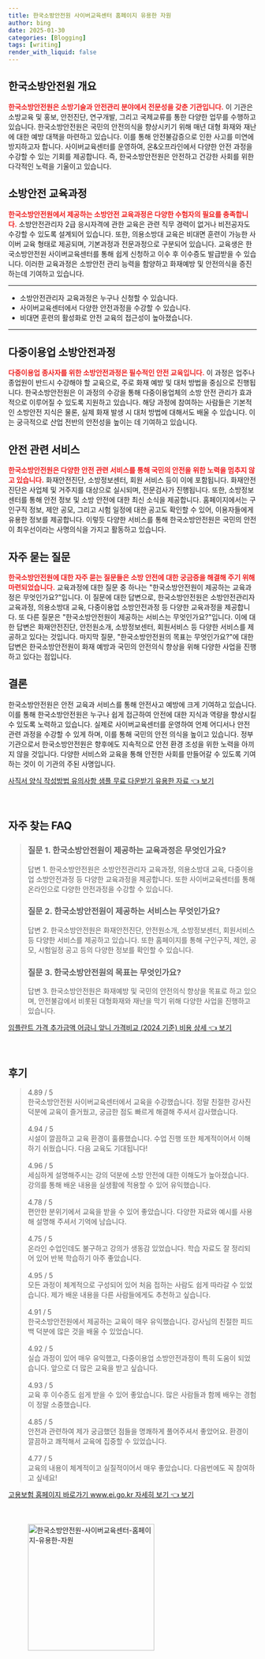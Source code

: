 ```yaml
---
title: 한국소방안전원 사이버교육센터 홈페이지 유용한 자원
author: bing
date: 2025-01-30
categories: [Blogging]
tags: [writing]
render_with_liquid: false
---
```



<h2 id='한국소방안전원 개요'>한국소방안전원 개요</h2>

<p><b><span style="color: #ee2323;">한국소방안전원은 소방기술과 안전관리 분야에서 전문성을 갖춘 기관입니다.</span></b> 이 기관은 소방교육 및 홍보, 안전진단, 연구개발, 그리고 국제교류를 통한 다양한 업무를 수행하고 있습니다. 한국소방안전원은 국민의 안전의식을 향상시키기 위해 매년 대형 화재와 재난에 대한 예방 대책을 마련하고 있습니다. 이를 통해 안전불감증으로 인한 사고를 미연에 방지하고자 합니다. 사이버교육센터를 운영하여, 온&오프라인에서 다양한 안전 과정을 수강할 수 있는 기회를 제공합니다. 즉, 한국소방안전원은 안전하고 건강한 사회를 위한 다각적인 노력을 기울이고 있습니다.</p>

<h2 id='소방안전교육과정'>소방안전 교육과정</h2>

<p><b><span style="color: #ee2323;">한국소방안전원에서 제공하는 소방안전 교육과정은 다양한 수험자의 필요를 충족합니다.</span></b> 소방안전관리자 2급 응시자격에 관한 교육은 관련 직무 경력이 없거나 비전공자도 수강할 수 있도록 설계되어 있습니다. 또한, 의용소방대 교육은 비대면 훈련이 가능한 사이버 교육 형태로 제공되며, 기본과정과 전문과정으로 구분되어 있습니다. 교육생은 한국소방안전원 사이버교육센터를 통해 쉽게 신청하고 이수 후 이수증도 발급받을 수 있습니다. 이러한 교육과정은 소방안전 관리 능력을 함양하고 화재예방 및 안전의식을 증진하는데 기여하고 있습니다.</p>

<hr />

<ul>
    <li>소방안전관리자 교육과정은 누구나 신청할 수 있습니다.</li>
    <li>사이버교육센터에서 다양한 안전과정을 수강할 수 있습니다.</li>
    <li>비대면 훈련의 활성화로 안전 교육의 접근성이 높아졌습니다.</li>
</ul>

<hr />

<h2 id='다중이용업 소방안전과정'>다중이용업 소방안전과정</h2>

<p><b><span style="color: #ee2323;">다중이용업 종사자를 위한 소방안전과정은 필수적인 안전 교육입니다.</span></b> 이 과정은 업주나 종업원이 반드시 수강해야 할 교육으로, 주로 화재 예방 및 대처 방법을 중심으로 진행됩니다. 한국소방안전원은 이 과정의 수강을 통해 다중이용업체의 소방 안전 관리가 효과적으로 이루어질 수 있도록 지원하고 있습니다. 해당 과정에 참여하는 사람들은 기본적인 소방안전 지식은 물론, 실제 화재 발생 시 대처 방법에 대해서도 배울 수 있습니다. 이는 궁극적으로 산업 전반의 안전성을 높이는 데 기여하고 있습니다.</p>

<h2 id='안전 관련 서비스'>안전 관련 서비스</h2>

<p><b><span style="color: #ee2323;">한국소방안전원은 다양한 안전 관련 서비스를 통해 국민의 안전을 위한 노력을 멈추지 않고 있습니다.</span></b> 화재안전진단, 소방정보센터, 회원 서비스 등이 이에 포함됩니다. 화재안전진단은 사업체 및 거주지를 대상으로 실시되며, 전문검사가 진행됩니다. 또한, 소방정보센터를 통해 안전 정보 및 소방 안전에 대한 최신 소식을 제공합니다. 홈페이지에서는 구인구직 정보, 제안 공모, 그리고 시험 일정에 대한 공고도 확인할 수 있어, 이용자들에게 유용한 정보를 제공합니다. 이렇듯 다양한 서비스를 통해 한국소방안전원은 국민의 안전이 최우선이라는 사명의식을 가지고 활동하고 있습니다.</p>

<h2 id='자주 묻는 질문'>자주 묻는 질문</h2>

<p><b><span style="color: #ee2323;">한국소방안전원에 대한 자주 묻는 질문들은 소방 안전에 대한 궁금증을 해결해 주기 위해 마련되었습니다.</span></b> 교육과정에 대한 질문 중 하나는 "한국소방안전원이 제공하는 교육과정은 무엇인가요?"입니다. 이 질문에 대한 답변으로, 한국소방안전원은 소방안전관리자 교육과정, 의용소방대 교육, 다중이용업 소방안전과정 등 다양한 교육과정을 제공합니다. 또 다른 질문은 "한국소방안전원이 제공하는 서비스는 무엇인가요?"입니다. 이에 대한 답변은 화재안전진단, 안전원소개, 소방정보센터, 회원서비스 등 다양한 서비스를 제공하고 있다는 것입니다. 마지막 질문, "한국소방안전원의 목표는 무엇인가요?"에 대한 답변은 한국소방안전원이 화재 예방과 국민의 안전의식 향상을 위해 다양한 사업을 진행하고 있다는 점입니다.</p>

<h2 id='결론'>결론</h2>

<p>한국소방안전원은 안전 교육과 서비스를 통해 안전사고 예방에 크게 기여하고 있습니다. 이를 통해 한국소방안전원은 누구나 쉽게 접근하여 안전에 대한 지식과 역량을 향상시킬 수 있도록 노력하고 있습니다. 실제로 사이버교육센터를 운영하여 언제 어디서나 안전 관련 과정을 수강할 수 있게 하며, 이를 통해 국민의 안전 의식을 높이고 있습니다. 정부기관으로서 한국소방안전원은 향후에도 지속적으로 안전 환경 조성을 위한 노력을 아끼지 않을 것입니다. 다양한 서비스와 교육을 통해 안전한 사회를 만들어갈 수 있도록 기여하는 것이 이 기관의 주된 사명입니다.</p>


<p><a class="click-button" title="사직서 양식 작성방법 유의사항 샘플 무료 다운받기 유용한 자료" href="https://adkhouse.github.io/posts/%EC%82%AC%EC%A7%81%EC%84%9C-%EC%96%91%EC%8B%9D-%EC%9E%91%EC%84%B1%EB%B0%A9%EB%B2%95-%EC%9C%A0%EC%9D%98%EC%82%AC%ED%95%AD-%EC%83%98%ED%94%8C-%EB%AC%B4%EB%A3%8C-%EB%8B%A4%EC%9A%B4%EB%B0%9B%EA%B8%B0-%EC%9C%A0%EC%9A%A9%ED%95%9C-%EC%9E%90%EB%A3%8C/" rel="dofollow">사직서 양식 작성방법 유의사항 샘플 무료 다운받기 유용한 자료 👈 보기</a></p><br>
<h2 id='자주_찾는_FAQ'>자주 찾는 FAQ</h2>
<div itemscope="" itemtype="https://schema.org/FAQPage"> 
<blockquote> 
<div itemscope="" itemprop="mainEntity" itemtype="https://schema.org/Question"> 
<h3 itemprop="name">질문 1. 한국소방안전원이 제공하는 교육과정은 무엇인가요?</h3> 
<div itemscope="" itemprop="acceptedAnswer" itemtype="https://schema.org/Answer"> 
<span itemprop="text"> 
<p>답변 1. 한국소방안전원은 소방안전관리자 교육과정, 의용소방대 교육, 다중이용업 소방안전과정 등 다양한 교육과정을 제공합니다. 또한 사이버교육센터를 통해 온라인으로 다양한 안전과정을 수강할 수 있습니다.</p> 
</span> 
</div> 
</div> 

<div itemscope="" itemprop="mainEntity" itemtype="https://schema.org/Question"> 
<h3 itemprop="name">질문 2. 한국소방안전원이 제공하는 서비스는 무엇인가요?</h3> 
<div itemscope="" itemprop="acceptedAnswer" itemtype="https://schema.org/Answer"> 
<span itemprop="text"> 
<p>답변 2. 한국소방안전원은 화재안전진단, 안전원소개, 소방정보센터, 회원서비스 등 다양한 서비스를 제공하고 있습니다. 또한 홈페이지를 통해 구인구직, 제안, 공모, 시험일정 공고 등의 다양한 정보를 확인할 수 있습니다.</p> 
</span> 
</div> 
</div> 

<div itemscope="" itemprop="mainEntity" itemtype="https://schema.org/Question"> 
<h3 itemprop="name">질문 3. 한국소방안전원의 목표는 무엇인가요?</h3> 
<div itemscope="" itemprop="acceptedAnswer" itemtype="https://schema.org/Answer"> 
<span itemprop="text"> 
<p>답변 3. 한국소방안전원은 화재예방 및 국민의 안전의식 향상을 목표로 하고 있으며, 안전불감에서 비롯된 대형화재와 재난을 막기 위해 다양한 사업을 진행하고 있습니다.</p> 
</span> 
</div> 
</div> 

</blockquote> 
</div>
<p><a class="click-button" title="임플란트 가격 추가금액 어금니 앞니 가격비교 (2024 기준) 비용 상세" href="https://adkhouse.github.io/posts/%EC%9E%84%ED%94%8C%EB%9E%80%ED%8A%B8-%EA%B0%80%EA%B2%A9-%EC%B6%94%EA%B0%80%EA%B8%88%EC%95%A1-%EC%96%B4%EA%B8%88%EB%8B%88-%EC%95%9E%EB%8B%88-%EA%B0%80%EA%B2%A9%EB%B9%84%EA%B5%90-(2024-%EA%B8%B0%EC%A4%80)-%EB%B9%84%EC%9A%A9-%EC%83%81%EC%84%B8/" rel="dofollow">임플란트 가격 추가금액 어금니 앞니 가격비교 (2024 기준) 비용 상세 👈 보기</a></p><br>
<h2 id='후기'>후기</h2>
<div itemscope itemtype="https://schema.org/Product">
  <blockquote>
  <div itemprop="review" itemscope itemtype="https://schema.org/Review">
      <div itemprop="reviewRating" itemscope itemtype="https://schema.org/Rating"> <span itemprop="ratingValue">4.89</span> / <span itemprop="bestRating">5</span> </div>
      <span itemprop="reviewBody">한국소방안전원 사이버교육센터에서 교육을 수강했습니다. 정말 친절한 강사진 덕분에 교육이 즐거웠고, 궁금한 점도 빠르게 해결해 주셔서 감사했습니다.</span>
  </div>
  <br>
  <div itemprop="review" itemscope itemtype="https://schema.org/Review">
      <div itemprop="reviewRating" itemscope itemtype="https://schema.org/Rating"> <span itemprop="ratingValue">4.94</span> / <span itemprop="bestRating">5</span> </div>
      <span itemprop="reviewBody">시설이 깔끔하고 교육 환경이 훌륭했습니다. 수업 진행 또한 체계적이어서 이해하기 쉬웠습니다. 다음 교육도 기대됩니다!</span>
  </div>
  <br>
  <div itemprop="review" itemscope itemtype="https://schema.org/Review">
      <div itemprop="reviewRating" itemscope itemtype="https://schema.org/Rating"> <span itemprop="ratingValue">4.96</span> / <span itemprop="bestRating">5</span> </div>
      <span itemprop="reviewBody">세심하게 설명해주시는 강의 덕분에 소방 안전에 대한 이해도가 높아졌습니다. 강의를 통해 배운 내용을 실생활에 적용할 수 있어 유익했습니다.</span>
  </div>
  <br>
  <div itemprop="review" itemscope itemtype="https://schema.org/Review">
      <div itemprop="reviewRating" itemscope itemtype="https://schema.org/Rating"> <span itemprop="ratingValue">4.78</span> / <span itemprop="bestRating">5</span> </div>
      <span itemprop="reviewBody">편안한 분위기에서 교육을 받을 수 있어 좋았습니다. 다양한 자료와 예시를 사용해 설명해 주셔서 기억에 남습니다.</span>
  </div>
  <br>
  <div itemprop="review" itemscope itemtype="https://schema.org/Review">
      <div itemprop="reviewRating" itemscope itemtype="https://schema.org/Rating"> <span itemprop="ratingValue">4.75</span> / <span itemprop="bestRating">5</span> </div>
      <span itemprop="reviewBody">온라인 수업인데도 불구하고 강의가 생동감 있었습니다. 학습 자료도 잘 정리되어 있어 반복 학습하기 아주 좋았습니다.</span>
  </div>
  <br>
  <div itemprop="review" itemscope itemtype="https://schema.org/Review">
      <div itemprop="reviewRating" itemscope itemtype="https://schema.org/Rating"> <span itemprop="ratingValue">4.95</span> / <span itemprop="bestRating">5</span> </div>
      <span itemprop="reviewBody">모든 과정이 체계적으로 구성되어 있어 처음 접하는 사람도 쉽게 따라갈 수 있었습니다. 제가 배운 내용을 다른 사람들에게도 추천하고 싶습니다.</span>
  </div>
  <br>
  <div itemprop="review" itemscope itemtype="https://schema.org/Review">
      <div itemprop="reviewRating" itemscope itemtype="https://schema.org/Rating"> <span itemprop="ratingValue">4.91</span> / <span itemprop="bestRating">5</span> </div>
      <span itemprop="reviewBody">한국소방안전원에서 제공하는 교육이 매우 유익했습니다. 강사님의 친절한 피드백 덕분에 많은 것을 배울 수 있었습니다.</span>
  </div>
  <br>
  <div itemprop="review" itemscope itemtype="https://schema.org/Review">
      <div itemprop="reviewRating" itemscope itemtype="https://schema.org/Rating"> <span itemprop="ratingValue">4.92</span> / <span itemprop="bestRating">5</span> </div>
      <span itemprop="reviewBody">실습 과정이 있어 매우 유익했고, 다중이용업 소방안전과정이 특히 도움이 되었습니다. 앞으로 더 많은 교육을 받고 싶습니다.</span>
  </div>
  <br>
  <div itemprop="review" itemscope itemtype="https://schema.org/Review">
      <div itemprop="reviewRating" itemscope itemtype="https://schema.org/Rating"> <span itemprop="ratingValue">4.93</span> / <span itemprop="bestRating">5</span> </div>
      <span itemprop="reviewBody">교육 후 이수증도 쉽게 받을 수 있어 좋았습니다. 많은 사람들과 함께 배우는 경험이 정말 소중했습니다.</span>
  </div>
  <br>
  <div itemprop="review" itemscope itemtype="https://schema.org/Review">
      <div itemprop="reviewRating" itemscope itemtype="https://schema.org/Rating"> <span itemprop="ratingValue">4.85</span> / <span itemprop="bestRating">5</span> </div>
      <span itemprop="reviewBody">안전과 관련하여 제가 궁금했던 점들을 명쾌하게 풀어주셔서 좋았어요. 환경이 깔끔하고 쾌적해서 교육에 집중할 수 있었습니다.</span>
  </div>
  <br>
  <div itemprop="review" itemscope itemtype="https://schema.org/Review">
      <div itemprop="reviewRating" itemscope itemtype="https://schema.org/Rating"> <span itemprop="ratingValue">4.77</span> / <span itemprop="bestRating">5</span> </div>
      <span itemprop="reviewBody">교육의 내용이 체계적이고 실질적이어서 매우 좋았습니다. 다음번에도 꼭 참여하고 싶네요!</span>
  </div>
  </blockquote>
</div>
<p><a class="click-button" title="고용보험 홈페이지 바로가기 www.ei.go.kr 자세히 보기" href="https://adkhouse.github.io/posts/%EA%B3%A0%EC%9A%A9%EB%B3%B4%ED%97%98-%ED%99%88%ED%8E%98%EC%9D%B4%EC%A7%80-%EB%B0%94%EB%A1%9C%EA%B0%80%EA%B8%B0-www.ei.go.kr-%EC%9E%90%EC%84%B8%ED%9E%88-%EB%B3%B4%EA%B8%B0/" rel="dofollow">고용보험 홈페이지 바로가기 www.ei.go.kr 자세히 보기 👈 보기</a></p><br>
<figure class="image"><img src="https://adkhouse.github.io/assets/img/thumbnail/한국소방안전원-사이버교육센터-홈페이지-유용한-자원.webp" alt="한국소방안전원-사이버교육센터-홈페이지-유용한-자원" width="256" height="256"></figure>